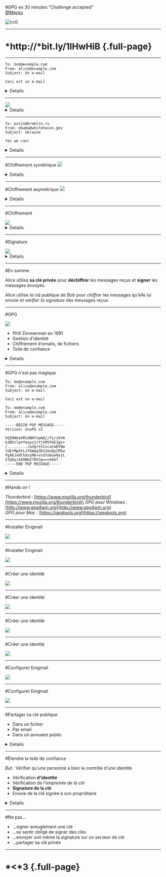 #GPG en 30 minutes
"Challenge accepted"\
[\@Mayeu](https://twitter.com/Mayeu)

<footer>
   <img src="cc0.png" alt="cc0" />
</footer>

------------------

# *http://***bit.ly/1lHwHiB** {.full-page}

------------------

```example-mail
To: bob@example.com
From: alice@example.com
Subject: Un e-mail

Ceci est un e-mail
```
<details>
Ceci est un e-mail. Simple fichier texte qui vas passer de machine en machine.
Équivalent à une carte postale.
</details>

------------------

<img class="smtp" src="smtp.svg"/>
<details>
Va passer par de multiple serveur avant d'arriver au destinataire.

N'importe qui peut écouter & modifier le mail, n'importe qui pourrait envoyer
un message depuis une autre source.
</details>

------------------

```example-mail
To: putin@kremlin.ru
From: obama@whitehouse.gov
Subject: Ukraine

Yes we can!
```
<details>
Par exemple, donnez ça à un serveur de mail et il va gentillement l'accepter.

Donc ce qu'il serait bien, c'est de pouvoir protéger nos e-mails, et s'assurer
que l'émetteur est le bon :)
</details>

------------------

#Chiffrement symétrique
<img class="sym-graph" src="sym-key-graph.svg"/>

<details>
Exemple, on peut partager un secret et on chiffre avec.

Problème: échange la clé de manière sécurisé (facile localement, impossible à distance).

Rien que pour ce problème, des mathématiciens ont inventé le chiffrement asymétrique.
</details>

------------------

#Chiffrement asymétrique
<img class="asym" src="asym-key-1.svg"/>

<details>
Chaque personne possède un couple de clé. Propriété mathématique rigolote, ce
qui est chiffré avec une clé de la paire peut être déchiffré avec l'autre. On
défini une clé publique et une privée à partir de ces deux clés.

La clé privée doit être gardée secrète. La clé publique peut être donnée à
n'importe qui.
</details>

------------------

#Chiffrement

<img class="asym" src="asym-key-2.svg"/>

<details>
Envoyer un message à Alice : on chiffre avec sa clé publique, elle déchiffre
avec sa clé privée. Comme elle est la seule à posséder la clé privée, on est
sûr qu'elle est la seule à pouvoir lire le message.
</details>

------------------

#Signature

<img class="asym" src="asym-key-3.svg"/>

<details>
Prouver que Bob est bien l'émetteur revient à chiffrer avec un secret qu'il est
le seul à posséder, arriver à déchiffrer le message prouve donc qu'il en est
l'émetteur.
</details>

------------------

#En somme

Alice utilise **sa clé privée** pour **déchiffrer** les messages reçus et
**signer** les messages envoyés.

Alice utilise *la clé publique de Bob* pour *chiffrer* les messages qu'elle lui
envoie et *vérifier la signature* des messages reçus.

------------------

#GPG

<img class="gnupg" src="gnupg-logo.svg"/>

* Phill Zimmerman en 1991
* Gestion d'identité
* Chiffrement d'emails, de fichiers
* Toile de confiance

<details>
GPG est un outil qui permet cela. Phill créer en 91 PGP, qui deviendra le
standard OpenPGP, et dont l'implémentation libre s'appelle Gnu Privacy Guard.

Permet de créer/gérer des identités, accéder aux annuaires publiques, chiffrer
et signer des fichiers et des emails. Et introduit la notion de toile de
confiance (qu'on ne détaillera pas ici).
</details>

------------------

#GPG n'est pas magique

```mail-clair
To: me@example.com
From: alice@example.com
Subject: Un e-mail

Ceci est un e-mail
```

```mail-chiffre
To: me@example.com
From: alice@example.com
Subject: Un e-mail

-----BEGIN PGP MESSAGE-----
Version: GnuPG v2

hQIMA6aVRtdNKfspAQ//fs/ibVA
b3BhtlpnYeayxjcYjVM5F6E3gx+
/........./w3g+tnCxcaCmDYWw
lUE+MpXtLzfkWqq3Dz3enQyCMSw
Pg4KJxNlhXnzM6+xtd7o6ue9ajL
S7pby/A4OWmZ7DX3g===XmGf
-----END PGP MESSAGE-----
```

<details>
En-tête et sujet non chiffré ! Aussi attention : signature = 100% sur que c'est
le possesseur de la clé qui à envoyé le mail. Attention à ce que vous écrivez,
et à qui vous l'envoyez ;)
</details>

------------------

#Hands on !

*Thunderbird* : [https://www.mozilla.org/thunderbird](https://www.mozilla.org/thunderbird)\
*GPG pour Windows* : [http://www.gpg4win.org](http://www.gpg4win.org) \
*GPG pour Mac* : [https://gpgtools.org](https://gpgtools.org)

------------------

#Installer Enigmail

<img id="enigmail-01" src="enigmail-01.png"/>

------------------

#Installer Enigmail

<img id="enigmail-02" src="enigmail-02.png"/>

------------------

#Créer une identité

<img id="enigmail-03" src="enigmail-03.png"/>

------------------

#Créer une identité

<img id="enigmail-04" src="enigmail-04.png"/>

------------------

#Créer une identité

<img id="enigmail-05" src="enigmail-05.png"/>

------------------

#Créer une identité

<img id="enigmail-06" src="enigmail-06.png"/>

------------------

#Configurer Enigmail

<img id="enigmail-07" src="enigmail-07.png"/>

------------------

#Configurer Enigmail

<img id="enigmail-08" src="enigmail-08.png"/>

------------------

#Partager sa clé publique

* Dans un fichier
* Par email
* Dans un annuaire public

<details>
Clic droit sur la clé dans gestion des clefs et hop
</details>

------------------

#Étendre la toile de confiance

*But :* Vérifier qu'une personne a bien le contrôle d'une identité

* Vérification **d'identité**
* Vérification de *l'empreinte de la clé*
* **Signature de la clé**
* Envoie de la clé signée à son propriétaire

<details>
Comment avoir confiance dans les clés que je récupère sur Internet ?
</details>

------------------

#Ne pas...

* ...signer aveuglement une clé
* ...se sentir obligé de signer des clés
* ...envoyer soit même la signature sur un serveur de clé
* ...partager sa clé privée

------------------

# *<***3** {.full-page}
